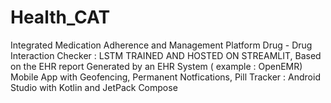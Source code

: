 # Health_CAT
Integrated Medication Adherence and Management Platform 
 Drug - Drug Interaction Checker : LSTM TRAINED AND HOSTED ON STREAMLIT, Based on the EHR report Generated by an EHR System ( example : OpenEMR) 
 Mobile App with Geofencing, Permanent Notfications, Pill Tracker : Android Studio with Kotlin and JetPack Compose 
 
